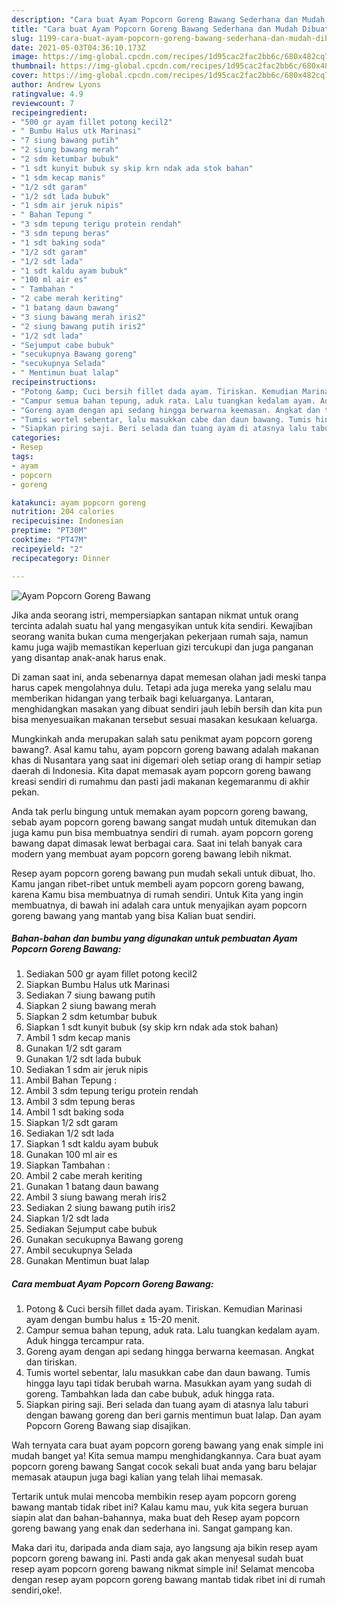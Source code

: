 ```yaml
---
description: "Cara buat Ayam Popcorn Goreng Bawang Sederhana dan Mudah Dibuat"
title: "Cara buat Ayam Popcorn Goreng Bawang Sederhana dan Mudah Dibuat"
slug: 1199-cara-buat-ayam-popcorn-goreng-bawang-sederhana-dan-mudah-dibuat
date: 2021-05-03T04:36:10.173Z
image: https://img-global.cpcdn.com/recipes/1d95cac2fac2bb6c/680x482cq70/ayam-popcorn-goreng-bawang-foto-resep-utama.jpg
thumbnail: https://img-global.cpcdn.com/recipes/1d95cac2fac2bb6c/680x482cq70/ayam-popcorn-goreng-bawang-foto-resep-utama.jpg
cover: https://img-global.cpcdn.com/recipes/1d95cac2fac2bb6c/680x482cq70/ayam-popcorn-goreng-bawang-foto-resep-utama.jpg
author: Andrew Lyons
ratingvalue: 4.9
reviewcount: 7
recipeingredient:
- "500 gr ayam fillet potong kecil2"
- " Bumbu Halus utk Marinasi"
- "7 siung bawang putih"
- "2 siung bawang merah"
- "2 sdm ketumbar bubuk"
- "1 sdt kunyit bubuk sy skip krn ndak ada stok bahan"
- "1 sdm kecap manis"
- "1/2 sdt garam"
- "1/2 sdt lada bubuk"
- "1 sdm air jeruk nipis"
- " Bahan Tepung "
- "3 sdm tepung terigu protein rendah"
- "3 sdm tepung beras"
- "1 sdt baking soda"
- "1/2 sdt garam"
- "1/2 sdt lada"
- "1 sdt kaldu ayam bubuk"
- "100 ml air es"
- " Tambahan "
- "2 cabe merah keriting"
- "1 batang daun bawang"
- "3 siung bawang merah iris2"
- "2 siung bawang putih iris2"
- "1/2 sdt lada"
- "Sejumput cabe bubuk"
- "secukupnya Bawang goreng"
- "secukupnya Selada"
- " Mentimun buat lalap"
recipeinstructions:
- "Potong &amp; Cuci bersih fillet dada ayam. Tiriskan. Kemudian Marinasi ayam dengan bumbu halus ± 15-20 menit."
- "Campur semua bahan tepung, aduk rata. Lalu tuangkan kedalam ayam. Aduk hingga tercampur rata."
- "Goreng ayam dengan api sedang hingga berwarna keemasan. Angkat dan tiriskan."
- "Tumis wortel sebentar, lalu masukkan cabe dan daun bawang. Tumis hingga layu tapi tidak berubah warna. Masukkan ayam yang sudah di goreng. Tambahkan lada dan cabe bubuk, aduk hingga rata."
- "Siapkan piring saji. Beri selada dan tuang ayam di atasnya lalu taburi dengan bawang goreng dan beri garnis mentimun buat lalap. Dan ayam Popcorn Goreng Bawang siap disajikan."
categories:
- Resep
tags:
- ayam
- popcorn
- goreng

katakunci: ayam popcorn goreng 
nutrition: 204 calories
recipecuisine: Indonesian
preptime: "PT30M"
cooktime: "PT47M"
recipeyield: "2"
recipecategory: Dinner

---
```



![Ayam Popcorn Goreng Bawang](https://img-global.cpcdn.com/recipes/1d95cac2fac2bb6c/680x482cq70/ayam-popcorn-goreng-bawang-foto-resep-utama.jpg)

Jika anda seorang istri, mempersiapkan santapan nikmat untuk orang tercinta adalah suatu hal yang mengasyikan untuk kita sendiri. Kewajiban seorang  wanita bukan cuma mengerjakan pekerjaan rumah saja, namun kamu juga wajib memastikan keperluan gizi tercukupi dan juga panganan yang disantap anak-anak harus enak.

Di zaman  saat ini, anda sebenarnya dapat memesan olahan jadi meski tanpa harus capek mengolahnya dulu. Tetapi ada juga mereka yang selalu mau memberikan hidangan yang terbaik bagi keluarganya. Lantaran, menghidangkan masakan yang dibuat sendiri jauh lebih bersih dan kita pun bisa menyesuaikan makanan tersebut sesuai masakan kesukaan keluarga. 



Mungkinkah anda merupakan salah satu penikmat ayam popcorn goreng bawang?. Asal kamu tahu, ayam popcorn goreng bawang adalah makanan khas di Nusantara yang saat ini digemari oleh setiap orang di hampir setiap daerah di Indonesia. Kita dapat memasak ayam popcorn goreng bawang kreasi sendiri di rumahmu dan pasti jadi makanan kegemaranmu di akhir pekan.

Anda tak perlu bingung untuk memakan ayam popcorn goreng bawang, sebab ayam popcorn goreng bawang sangat mudah untuk ditemukan dan juga kamu pun bisa membuatnya sendiri di rumah. ayam popcorn goreng bawang dapat dimasak lewat berbagai cara. Saat ini telah banyak cara modern yang membuat ayam popcorn goreng bawang lebih nikmat.

Resep ayam popcorn goreng bawang pun mudah sekali untuk dibuat, lho. Kamu jangan ribet-ribet untuk membeli ayam popcorn goreng bawang, karena Kamu bisa membuatnya di rumah sendiri. Untuk Kita yang ingin membuatnya, di bawah ini adalah cara untuk menyajikan ayam popcorn goreng bawang yang mantab yang bisa Kalian buat sendiri.

<!--inarticleads1-->

##### Bahan-bahan dan bumbu yang digunakan untuk pembuatan Ayam Popcorn Goreng Bawang:

1. Sediakan 500 gr ayam fillet potong kecil2
1. Siapkan  Bumbu Halus utk Marinasi
1. Sediakan 7 siung bawang putih
1. Siapkan 2 siung bawang merah
1. Siapkan 2 sdm ketumbar bubuk
1. Siapkan 1 sdt kunyit bubuk (sy skip krn ndak ada stok bahan)
1. Ambil 1 sdm kecap manis
1. Gunakan 1/2 sdt garam
1. Gunakan 1/2 sdt lada bubuk
1. Sediakan 1 sdm air jeruk nipis
1. Ambil  Bahan Tepung :
1. Ambil 3 sdm tepung terigu protein rendah
1. Ambil 3 sdm tepung beras
1. Ambil 1 sdt baking soda
1. Siapkan 1/2 sdt garam
1. Sediakan 1/2 sdt lada
1. Siapkan 1 sdt kaldu ayam bubuk
1. Gunakan 100 ml air es
1. Siapkan  Tambahan :
1. Ambil 2 cabe merah keriting
1. Gunakan 1 batang daun bawang
1. Ambil 3 siung bawang merah iris2
1. Sediakan 2 siung bawang putih iris2
1. Siapkan 1/2 sdt lada
1. Sediakan Sejumput cabe bubuk
1. Gunakan secukupnya Bawang goreng
1. Ambil secukupnya Selada
1. Gunakan  Mentimun buat lalap




<!--inarticleads2-->

##### Cara membuat Ayam Popcorn Goreng Bawang:

1. Potong &amp; Cuci bersih fillet dada ayam. Tiriskan. Kemudian Marinasi ayam dengan bumbu halus ± 15-20 menit.
1. Campur semua bahan tepung, aduk rata. Lalu tuangkan kedalam ayam. Aduk hingga tercampur rata.
1. Goreng ayam dengan api sedang hingga berwarna keemasan. Angkat dan tiriskan.
1. Tumis wortel sebentar, lalu masukkan cabe dan daun bawang. Tumis hingga layu tapi tidak berubah warna. Masukkan ayam yang sudah di goreng. Tambahkan lada dan cabe bubuk, aduk hingga rata.
1. Siapkan piring saji. Beri selada dan tuang ayam di atasnya lalu taburi dengan bawang goreng dan beri garnis mentimun buat lalap. Dan ayam Popcorn Goreng Bawang siap disajikan.




Wah ternyata cara buat ayam popcorn goreng bawang yang enak simple ini mudah banget ya! Kita semua mampu menghidangkannya. Cara buat ayam popcorn goreng bawang Sangat cocok sekali buat anda yang baru belajar memasak ataupun juga bagi kalian yang telah lihai memasak.

Tertarik untuk mulai mencoba membikin resep ayam popcorn goreng bawang mantab tidak ribet ini? Kalau kamu mau, yuk kita segera buruan siapin alat dan bahan-bahannya, maka buat deh Resep ayam popcorn goreng bawang yang enak dan sederhana ini. Sangat gampang kan. 

Maka dari itu, daripada anda diam saja, ayo langsung aja bikin resep ayam popcorn goreng bawang ini. Pasti anda gak akan menyesal sudah buat resep ayam popcorn goreng bawang nikmat simple ini! Selamat mencoba dengan resep ayam popcorn goreng bawang mantab tidak ribet ini di rumah sendiri,oke!.

